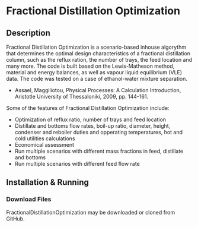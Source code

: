 # Fractional Distillation Optimization

## Description

Fractional Distillation Optimization is a scenario-based inhouse algorythm that determines the optimal design characteristics of a fractional distillation column, such as the reflux ration, the number of trays, the feed location and many more. The code is built based on the Lewis-Matheson method, material and energy balances, as well as vapour liquid equilibrium (VLE) data. The code was tested on a case of ethanol-water mixture separation.

* Assael, Maggiliotou, Physical Processes: A Calculation Introduction, Aristotle University of Thessaloniki, 2009, pp. 144-161.

Some of the features of Fractional Distillation Optimization include: 

* Optimization of reflux ratio, number of trays and feed location
* Distillate and bottoms flow rates, boil-up ratio, diameter, height, condenser and reboiler duties and opperating temperatures, hot and cold utilities calculations 
* Economical assessment
* Run multiple scenarios with different mass fractions in feed, distillate and bottoms
* Run multiple scenarios with different feed flow rate


## Installation & Running

### Download Files

FractionalDistillationOptimization may be downloaded or cloned from GitHub.
